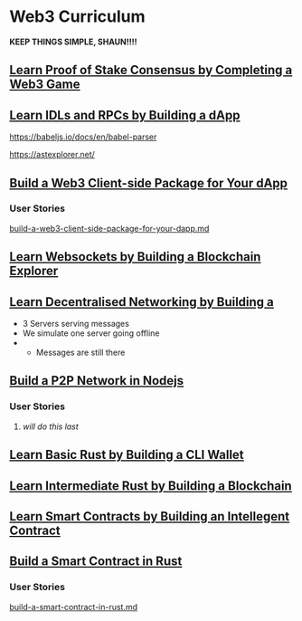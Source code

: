 # Web3 Curriculum

**KEEP THINGS SIMPLE, SHAUN!!!!**

## <u>[Learn Proof of Stake Consensus by Completing a Web3 Game](./learn-proof-of-stake-consensus-by-completing-a-web3-game/)</u>

## <u>[Learn IDLs and RPCs by Building a <something> dApp]()</u>

https://babeljs.io/docs/en/babel-parser

https://astexplorer.net/

## **<u>[Build a Web3 Client-side Package for Your dApp](./build-a-web3-client-side-package-for-your-dapp/)</u>**

### User Stories

[build-a-web3-client-side-package-for-your-dapp.md](./.freeCodeCamp/tooling/locales/english/build-a-web3-client-side-package-for-your-dapp.md)

## <u>[Learn Websockets by Building a Blockchain Explorer](./learn-websockets-by-building-a-blockchain-explorer/)</u>

## <u>[Learn Decentralised Networking by Building a <something>]()</u>

- 3 Servers serving messages
- We simulate one server going offline
- - Messages are still there

## **<u>[Build a P2P Network in Nodejs](./build-a-p2p-network-in-nodejs/)</u>**

### User Stories

1. _will do this last_

## <u>[Learn Basic Rust by Building a CLI Wallet](./learn-basic-rust-by-building-a-cli-wallet/)</u>

## <u>[Learn Intermediate Rust by Building a Blockchain](./learn-intermediate-rust-by-building-a-blockchain/)</u>

## <u>[Learn Smart Contracts by Building an Intellegent Contract](./learn-smart-contracts-by-building-an-intellegent-contract/)</u>

## **<u>[Build a Smart Contract in Rust](./build-a-smart-contract-in-rust/)</u>**

### User Stories

[build-a-smart-contract-in-rust.md](./.freeCodeCamp/tooling/locales/english/build-a-smart-contract-in-rust.md)

